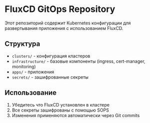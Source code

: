 # FluxCD GitOps Repository

Этот репозиторий содержит Kubernetes конфигурации для развертывания приложения с использованием FluxCD.

## Структура
- `clusters/` - конфигурация кластеров
- `infrastructure/` - базовые компоненты (ingress, cert-manager, monitoring)
- `apps/` - приложения
- `secrets/` - зашифрованные секреты

## Использование
1. Убедитесь что FluxCD установлен в кластере
2. Все секреты зашифрованы с помощью SOPS
3. Изменения применяются автоматически через Git commits